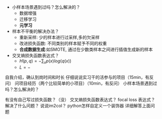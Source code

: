 - 小样本场景遇到过吗？怎么解决的？
  - 数据增强
  - 迁移学习
  - **元学习**
- 样本不平衡的解决办法？
  - 重新采样: 少的样本进行过采样,多的欠采样
  - 改进损失函数: 不同类别的样本赋予不同的权重
  - **合成数据生成**:如SMOTE, 通过在少数类样本之间进行插值生成新的样本
- 交叉熵损失函数表达式？
  - $H(p,q)=-\sum_{x}p(x)log(q(x))$
  - $L=-$



自我介绍，确认到岗时间和时长
仔细说说实习干的活参与的项目（15min，有反问）
问项目经历（两个比较简单的小项目）（10min，有反问）
小样本场景遇到过吗？怎么解决的？

有没有自己写过损失函数？（没）
交叉熵损失函数表达式？
focal loss 表达式？解决了什么问题？
说说im2col？
python怎样自定义一个装饰器
详细解答上面问题